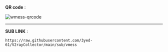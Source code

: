 **QR code** :

![wmess-qrcode](https://github.com/3yed-61/V2rayCollector/assets/122279300/cf694301-b18a-4a6b-88b2-0553ab4c8456)

---
**SUB LINK** :
```
https://raw.githubusercontent.com/3yed-61/V2rayCollector/main/sub/vmess
```
